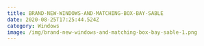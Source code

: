 ```yaml
---
title: BRAND-NEW-WINDOWS-AND-MATCHING-BOX-BAY-SABLE
date: 2020-08-25T17:25:44.524Z
category: Windows
image: /img/brand-new-windows-and-matching-box-bay-sable-1.png
---
```

